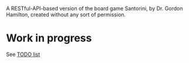 A RESTful-API-based version of the board game Santorini, by Dr. Gordon Hamilton, created without any sort of permission.

# Work in progress

See [TODO list](../blob/master/TODO)